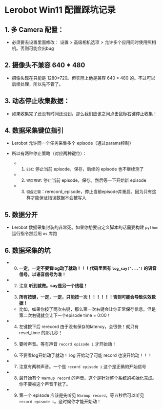 # Lerobot Win11 配置踩坑记录

## 1. 多 Camera 配置：

- 必须要去设置里面修改： 设置 > 高级相机选项 > 允许多个应用同时使用照相机。否则可能会出bug

## 2. 摄像头不兼容 640 * 480

- 摄像头现在只能是 1280*720。但实际上他是兼容 640 * 480 的。不过可以后续处理，所以先不管了。

## 3. 动态停止收集数据：

- 如果收集完了还没有时间还没到，那么我们应该之间点击鼠标右键停止收集！

## 4. 数据采集键位指引

- Lerobot 允许同一个任务采集多个 episode（通过params控制）

- 所以有两种停止策略（对应两种键位）：

    - 1. `ESC`: 停止当前 episode，保存，后续的 episode 也不继续测了

    - 2. `键盘右键`: 停止当前 episode，保存。然后等一下开始新 episode
    
    - 3. `键盘左键`：rerecord_episode，停止当前episode并重启。因为只有这样才能保证错误数据不会被写入

## 5. 数据分开

- Lerobot 数据采集封装的非常死。如果你想要自定义脚本的话需要构建 `python` 运行指令然后用 `os` 库跑

## 6. 数据采集的坑

- 0. **一定，一定不要看log动了就动！！！代码里面有 `log_say('...')` 的语音信号。以语音信号为准！**

- 2. 注意 **听到就做。say是另一个线程！**

- 3. **所有按键，一定，一定，只能按一次！！！！！！否则可能会导致失效数据！**

    - 比如，如果你按了两次右键，那么第一次右键会让你正常保存信息。但是第二次右键就会让下一个episode time = 0:00！

- 4. 左键按下后 rerecord 由于没有保存的latency，会很快！就只有 reset_time 的那几秒！

- 5. 要听声音。等有声音 `record episode i` 才开始动！

- 6. 不要看log开始动了就动！ log 开始动了可能 record 也没开始动！！！

- 7. 注意有两种声音。一个是  `record episode i`  这个是正确的开始信号

- 8. 最开始有个 `Warmup record` 的声音。这个是针对整个系统的初始化完成。你不要被这个声音干扰了。

- 9. 第一个 episode 应该是先听见  `Warmup record`，等五秒后可以听见 `record episode i`。这时候你才能开始动！